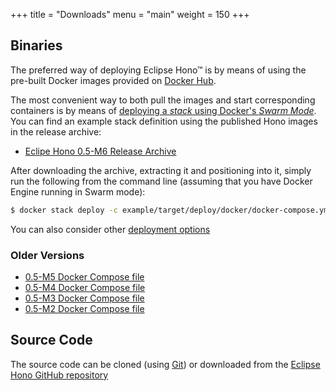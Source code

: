 +++
title = "Downloads"
menu = "main"
weight = 150
+++

## Binaries

The preferred way of deploying Eclipse Hono&trade; is by means of using the pre-built Docker images provided
on [Docker Hub](https://hub.docker.com/u/eclipsehono/).

The most convenient way to both pull the images and start corresponding containers is by means of
[deploying a *stack* using Docker's *Swarm Mode*](https://docs.docker.com/engine/reference/commandline/stack_deploy/). You can find an example stack definition using the published Hono images in the release archive:

* [Eclipe Hono 0.5-M6 Release Archive](eclipse-hono-example-0.5-M6.tar.gz)

After downloading the archive, extracting it and positioning into it, simply run the following from the command line (assuming that you have Docker Engine running in Swarm mode):

~~~sh
$ docker stack deploy -c example/target/deploy/docker/docker-compose.yml hono
~~~

You can also consider other [deployment options](deployment/)

### Older Versions

* [0.5-M5 Docker Compose file](docker-compose-0.5-M5.yml)
* [0.5-M4 Docker Compose file](docker-compose-0.5-M4.yml)
* [0.5-M3 Docker Compose file](docker-compose-0.5-M3.yml)
* [0.5-M2 Docker Compose file](docker-compose-0.5-M2.yml)

## Source Code

The source code can be cloned (using [Git](https://git-scm.com/)) or downloaded from the [Eclipse Hono GitHub repository](https://github.com/eclipse/hono)